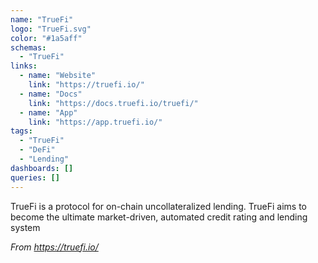```yaml
---
name: "TrueFi"
logo: "TrueFi.svg"
color: "#1a5aff"
schemas:
  - "TrueFi"
links:
  - name: "Website"
    link: "https://truefi.io/"
  - name: "Docs"
    link: "https://docs.truefi.io/truefi/"
  - name: "App"
    link: "https://app.truefi.io/"
tags:
  - "TrueFi"
  - "DeFi"
  - "Lending"
dashboards: []
queries: []
---
```


TrueFi is a protocol for on-chain uncollateralized lending. TrueFi aims to become the ultimate market-driven, automated credit rating and lending system

*From https://truefi.io/*
